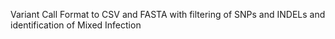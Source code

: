 Variant Call Format to CSV and FASTA with filtering of SNPs and INDELs and identification of Mixed Infection
